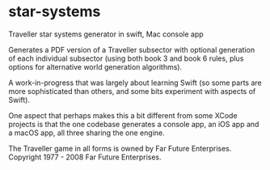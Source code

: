 # star-systems
Traveller star systems generator in swift, Mac console app

Generates a PDF version of a Traveller subsector with optional generation of each individual subsector 
(using both book 3 and book 6 rules, plus options for alternative world generation algorithms).

A work-in-progress that was largely about learning Swift (so some parts are more sophisticated than others, 
and some bits experiment with aspects of Swift).

One aspect that perhaps makes this a bit different from some XCode projects is that the one codebase generates a console app, an iOS app and a macOS app, all three sharing the one engine.

The Traveller game in all forms is owned by Far Future Enterprises. Copyright 1977 - 2008 Far Future Enterprises.
